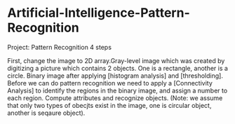 # Artificial-Intelligence-Pattern-Recognition
Project: Pattern Recognition
4 steps

First, change the image to 2D array.Gray-level image which was created by digitizing a picture which contains 2 objects. One is a rectangle, another is a circle.
Binary image after applying [histogram analysis] and [thresholding].
Before we can do pattern recognition we need to apply a [Connectivity Analysis] to identify the regions in the binary image, and assign a number to each region.
Compute attributes and recognize objects. (Note: we assume that only two types of obecjts exist in the image, one is circular object, another is seqaure object).
